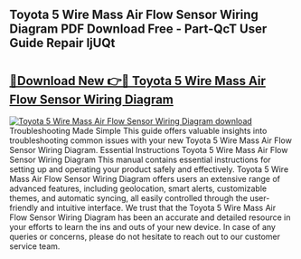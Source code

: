 ## Toyota 5 Wire Mass Air Flow Sensor Wiring Diagram PDF Download Free - Part-QcT User Guide Repair ljUQt

# <h2><a href="http://dfmiuy.blite.top/?on=Toyota+5+Wire+Mass+Air+Flow+Sensor+Wiring+Diagram">🔗Download New 👉🔴 Toyota 5 Wire Mass Air Flow Sensor Wiring Diagram</a></h2>

[![Toyota 5 Wire Mass Air Flow Sensor Wiring Diagram download](https://i.imgur.com/lujVjoI.png)](http://dfmiuy.blite.top/?on=Toyota+5+Wire+Mass+Air+Flow+Sensor+Wiring+Diagram)
Troubleshooting Made Simple This guide offers valuable insights into troubleshooting common issues with your new Toyota 5 Wire Mass Air Flow Sensor Wiring Diagram. Essential Instructions Toyota 5 Wire Mass Air Flow Sensor Wiring Diagram This manual contains essential instructions for setting up and operating your product safely and effectively. Toyota 5 Wire Mass Air Flow Sensor Wiring Diagram offers users an extensive range of advanced features, including geolocation, smart alerts, customizable themes, and automatic syncing, all easily controlled through the user-friendly and intuitive interface. We trust that the Toyota 5 Wire Mass Air Flow Sensor Wiring Diagram has been an accurate and detailed resource in your efforts to learn the ins and outs of your new device. In case of any queries or concerns, please do not hesitate to reach out to our customer service team.
